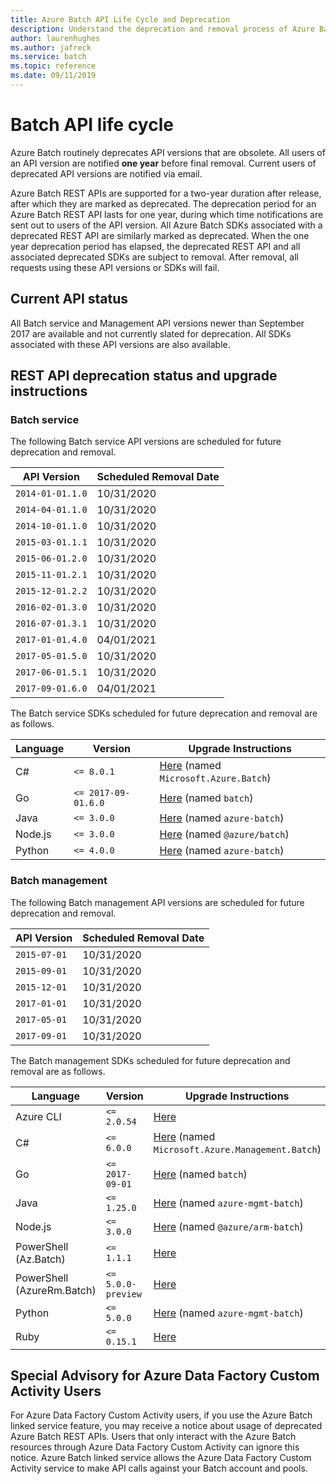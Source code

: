 ```yaml
---
title: Azure Batch API Life Cycle and Deprecation
description: Understand the deprecation and removal process of Azure Batch API versions.
author: laurenhughes
ms.author: jafreck
ms.service: batch
ms.topic: reference
ms.date: 09/11/2019
---
```


# Batch API life cycle

Azure Batch routinely deprecates API versions that are obsolete. All users of an API version are notified **one year** before final removal. Current users of deprecated API versions are notified via email.

Azure Batch REST APIs are supported for a two-year duration after release, after which they are marked as deprecated. The deprecation period for an Azure Batch REST API lasts for one year, during which time notifications are sent out to users of the API version. All Azure Batch SDKs associated with a deprecated REST API are similarly marked as deprecated. When the one year deprecation period has elapsed, the deprecated REST API and all associated deprecated SDKs are subject to removal. After removal, all requests using these API versions or SDKs will fail.

## Current API status

All Batch service and Management API versions newer than September 2017 are available and not currently slated for deprecation. All SDKs associated with these API versions are also available.

## REST API deprecation status and upgrade instructions

### Batch service

The following Batch service API versions are scheduled for future deprecation and removal.

| API Version      | Scheduled Removal Date |
|------------------|------------------------|
| `2014-01-01.1.0` | 10/31/2020             |
| `2014-04-01.1.0` | 10/31/2020             |
| `2014-10-01.1.0` | 10/31/2020             |
| `2015-03-01.1.1` | 10/31/2020             |
| `2015-06-01.2.0` | 10/31/2020             |
| `2015-11-01.2.1` | 10/31/2020             |
| `2015-12-01.2.2` | 10/31/2020             |
| `2016-02-01.3.0` | 10/31/2020             |
| `2016-07-01.3.1` | 10/31/2020             |
| `2017-01-01.4.0` | 04/01/2021             |
| `2017-05-01.5.0` | 10/31/2020             |
| `2017-06-01.5.1` | 10/31/2020             |
| `2017-09-01.6.0` | 04/01/2021             |

The Batch service SDKs scheduled for future deprecation and removal are as follows.

| Language | Version             | Upgrade Instructions |
|----------|---------------------|-----------------------
| C#       | `<= 8.0.1`          | [Here](https://azure.github.io/azure-sdk/releases/latest/all/#net) (named `Microsoft.Azure.Batch`)
| Go       | `<= 2017-09-01.6.0` | [Here](https://github.com/Azure/azure-sdk-for-go/blob/master/CHANGELOG.md) (named `batch`)
| Java     | `<= 3.0.0`          | [Here](https://azure.github.io/azure-sdk/releases/latest/all/#java) (named `azure-batch`)
| Node.js  | `<= 3.0.0`          | [Here](https://azure.github.io/azure-sdk/releases/latest/all/#javascript) (named `@azure/batch`)
| Python   | `<= 4.0.0`          | [Here](https://azure.github.io/azure-sdk/releases/latest/all/#python) (named `azure-batch`)


### Batch management

The following Batch management API versions are scheduled for future deprecation and removal.

| API Version      | Scheduled Removal Date |
|------------------|------------------------|
| `2015-07-01`     | 10/31/2020             |
| `2015-09-01`     | 10/31/2020             |
| `2015-12-01`     | 10/31/2020             |
| `2017-01-01`     | 10/31/2020             |
| `2017-05-01`     | 10/31/2020             |
| `2017-09-01`     | 10/31/2020             |

The Batch management SDKs scheduled for future deprecation and removal are as follows.

| Language  | Version         | Upgrade Instructions |
|-----------|-----------------|------------------------
| Azure CLI | `<= 2.0.54`     | [Here](https://docs.microsoft.com/cli/azure/install-azure-cli?view=azure-cli-latest#install&preserve-view=true)
| C#        | `<= 6.0.0`      | [Here](https://azure.github.io/azure-sdk/releases/latest/all/#net) (named `Microsoft.Azure.Management.Batch`)
| Go        | `<= 2017-09-01` | [Here](https://github.com/Azure/azure-sdk-for-go/blob/master/CHANGELOG.md) (named `batch`)
| Java      | `<= 1.25.0`     | [Here](https://azure.github.io/azure-sdk/releases/latest/all/#java) (named `azure-mgmt-batch`)
| Node.js   | `<= 3.0.0`      | [Here](https://azure.github.io/azure-sdk/releases/latest/all/#javascript) (named `@azure/arm-batch`)
| PowerShell (Az.Batch) | `<= 1.1.1` | [Here](https://docs.microsoft.com/powershell/azure/install-az-ps?view=azps-3.8.0#update-the-azure-powershell-module&preserve-view=true)
| PowerShell (AzureRm.Batch) | `<= 5.0.0-preview` | [Here](https://docs.microsoft.com/powershell/azure/install-az-ps?view=azps-3.8.0#update-the-azure-powershell-module&preserve-view=true)
| Python    | `<= 5.0.0`      | [Here](https://azure.github.io/azure-sdk/releases/latest/all/#python) (named `azure-mgmt-batch`)
| Ruby      | `<= 0.15.1`     | [Here](https://rubygems.org/gems/azure_mgmt_batch)

## Special Advisory for Azure Data Factory Custom Activity Users
For Azure Data Factory Custom Activity users, if you use the Azure Batch linked service feature, you may receive a notice about usage of deprecated Azure Batch REST APIs. Users that only interact with the Azure Batch resources through Azure Data Factory Custom Activity can ignore this notice. Azure Batch linked service allows the Azure Data Factory Custom Activity service to make API calls against your Batch account and pools. 
